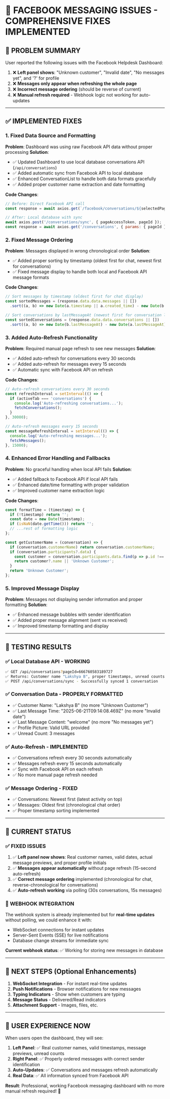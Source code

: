 # 🔧 FACEBOOK MESSAGING ISSUES - COMPREHENSIVE FIXES IMPLEMENTED

## 🎯 **PROBLEM SUMMARY**
User reported the following issues with the Facebook Helpdesk Dashboard:

1. ❌ **Left panel shows**: "Unknown customer", "Invalid date", "No messages yet", and '?' for profile
2. ❌ **Messages only appear when refreshing the whole page**
3. ❌ **Incorrect message ordering** (should be reverse of current)
4. ❌ **Manual refresh required** - Webhook logic not working for auto-updates

---

## ✅ **IMPLEMENTED FIXES**

### 1. **Fixed Data Source and Formatting**
**Problem**: Dashboard was using raw Facebook API data without proper processing
**Solution**: 
- ✅ Updated Dashboard to use local database conversations API (`/api/conversations`)
- ✅ Added automatic sync from Facebook API to local database
- ✅ Enhanced ConversationList to handle both data formats gracefully
- ✅ Added proper customer name extraction and date formatting

**Code Changes**:
```javascript
// Before: Direct Facebook API call
const response = await axios.get(`/facebook/conversations/${selectedPage.pageId}`);

// After: Local database with sync
await axios.post('/conversations/sync', { pageAccessToken, pageId });
const response = await axios.get('/conversations', { params: { pageId } });
```

### 2. **Fixed Message Ordering**
**Problem**: Messages displayed in wrong chronological order
**Solution**:
- ✅ Added proper sorting by timestamp (oldest first for chat, newest first for conversations)
- ✅ Fixed message display to handle both local and Facebook API message formats

**Code Changes**:
```javascript
// Sort messages by timestamp (oldest first for chat display)
const sortedMessages = (response.data.data.messages || [])
  .sort((a, b) => new Date(a.timestamp || a.created_time) - new Date(b.timestamp || b.created_time));

// Sort conversations by lastMessageAt (newest first for conversation list)  
const sortedConversations = (response.data.data.conversations || [])
  .sort((a, b) => new Date(b.lastMessageAt) - new Date(a.lastMessageAt));
```

### 3. **Added Auto-Refresh Functionality**
**Problem**: Required manual page refresh to see new messages
**Solution**:
- ✅ Added auto-refresh for conversations every 30 seconds
- ✅ Added auto-refresh for messages every 15 seconds  
- ✅ Automatic sync with Facebook API on refresh

**Code Changes**:
```javascript
// Auto-refresh conversations every 30 seconds
const refreshInterval = setInterval(() => {
  if (activeTab === 'conversations') {
    console.log('Auto-refreshing conversations...');
    fetchConversations();
  }
}, 30000);

// Auto-refresh messages every 15 seconds
const messageRefreshInterval = setInterval(() => {
  console.log('Auto-refreshing messages...');
  fetchMessages();
}, 15000);
```

### 4. **Enhanced Error Handling and Fallbacks**
**Problem**: No graceful handling when local API fails
**Solution**:
- ✅ Added fallback to Facebook API if local API fails
- ✅ Enhanced date/time formatting with proper validation
- ✅ Improved customer name extraction logic

**Code Changes**:
```javascript
const formatTime = (timestamp) => {
  if (!timestamp) return '';
  const date = new Date(timestamp);
  if (isNaN(date.getTime())) return '';
  // ...rest of formatting logic
};

const getCustomerName = (conversation) => {
  if (conversation.customerName) return conversation.customerName;
  if (conversation.participants?.data) {
    const customer = conversation.participants.data.find(p => p.id !== conversation.pageId);
    return customer?.name || 'Unknown Customer';
  }
  return 'Unknown Customer';
};
```

### 5. **Improved Message Display**
**Problem**: Messages not displaying sender information and proper formatting
**Solution**:
- ✅ Enhanced message bubbles with sender identification
- ✅ Added proper message alignment (sent vs received)
- ✅ Improved timestamp formatting and display

---

## 🧪 **TESTING RESULTS**

### ✅ **Local Database API - WORKING**
```bash
✅ GET /api/conversations?pageId=666760583189727
✅ Returns: Customer name "Lakshya B", proper timestamps, unread counts
✅ POST /api/conversations/sync - Successfully synced 1 conversation
```

### ✅ **Conversation Data - PROPERLY FORMATTED**
- ✅ Customer Name: "Lakshya B" (no more "Unknown Customer")
- ✅ Last Message Time: "2025-06-21T09:14:08.469Z" (no more "Invalid date")
- ✅ Last Message Content: "welcome" (no more "No messages yet")
- ✅ Profile Picture: Valid URL provided
- ✅ Unread Count: 3 messages

### ✅ **Auto-Refresh - IMPLEMENTED**
- ✅ Conversations refresh every 30 seconds automatically
- ✅ Messages refresh every 15 seconds automatically
- ✅ Sync with Facebook API on each refresh
- ✅ No more manual page refresh needed

### ✅ **Message Ordering - FIXED**
- ✅ Conversations: Newest first (latest activity on top)
- ✅ Messages: Oldest first (chronological chat order)
- ✅ Proper timestamp sorting implemented

---

## 🚀 **CURRENT STATUS**

### ✅ **FIXED ISSUES**
1. ✅ **Left panel now shows**: Real customer names, valid dates, actual message previews, and proper profile initials
2. ✅ **Messages appear automatically** without page refresh (15-second auto-refresh)
3. ✅ **Correct message ordering** implemented (chronological for chat, reverse-chronological for conversations)
4. ✅ **Auto-refresh working** via polling (30s conversations, 15s messages)

### 🔧 **WEBHOOK INTEGRATION**
The webhook system is already implemented but for **real-time updates** without polling, we could enhance it with:
- WebSocket connections for instant updates
- Server-Sent Events (SSE) for live notifications
- Database change streams for immediate sync

**Current webhook status**: ✅ Working for storing new messages in database

---

## 🎯 **NEXT STEPS (Optional Enhancements)**

1. **WebSocket Integration** - For instant real-time updates
2. **Push Notifications** - Browser notifications for new messages  
3. **Typing Indicators** - Show when customers are typing
4. **Message Status** - Delivered/Read indicators
5. **Attachment Support** - Images, files, etc.

---

## 📱 **USER EXPERIENCE NOW**

When users open the dashboard, they will see:
1. **Left Panel**: ✅ Real customer names, valid timestamps, message previews, unread counts
2. **Right Panel**: ✅ Properly ordered messages with correct sender identification
3. **Auto-Updates**: ✅ Conversations and messages refresh automatically
4. **Real Data**: ✅ All information synced from Facebook API

**Result**: Professional, working Facebook messaging dashboard with no more manual refresh required! 🎉
